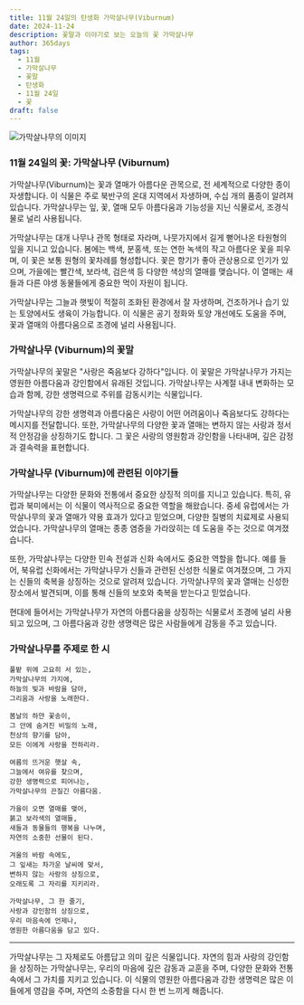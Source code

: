 ```yaml
---
title: 11월 24일의 탄생화 가막살나무(Viburnum)
date: 2024-11-24
description: 꽃말과 이야기로 보는 오늘의 꽃 가막살나무
author: 365days
tags:
  - 11월
  - 가막살나무
  - 꽃말
  - 탄생화
  - 11월 24일
  - 꽃
draft: false
---
```



![가막살나무의 이미지](https://cdn.pixabay.com/photo/2019/05/19/21/28/viburnum-4215322_1280.jpg#center)


### 11월 24일의 꽃: 가막살나무 (Viburnum)

가막살나무(Viburnum)는 꽃과 열매가 아름다운 관목으로, 전 세계적으로 다양한 종이 자생합니다. 이 식물은 주로 북반구의 온대 지역에서 자생하며, 수십 개의 품종이 알려져 있습니다. 가막살나무는 잎, 꽃, 열매 모두 아름다움과 기능성을 지닌 식물로서, 조경식물로 널리 사용됩니다.

가막살나무는 대개 나무나 관목 형태로 자라며, 나뭇가지에서 길게 뻗어나온 타원형의 잎을 지니고 있습니다. 봄에는 백색, 분홍색, 또는 연한 녹색의 작고 아름다운 꽃을 피우며, 이 꽃은 보통 원형의 꽃차례를 형성합니다. 꽃은 향기가 좋아 관상용으로 인기가 있으며, 가을에는 빨간색, 보라색, 검은색 등 다양한 색상의 열매를 맺습니다. 이 열매는 새들과 다른 야생 동물들에게 중요한 먹이 자원이 됩니다.

가막살나무는 그늘과 햇빛이 적절히 조화된 환경에서 잘 자생하며, 건조하거나 습기 있는 토양에서도 생육이 가능합니다. 이 식물은 공기 정화와 토양 개선에도 도움을 주며, 꽃과 열매의 아름다움으로 조경에 널리 사용됩니다.

### 가막살나무 (Viburnum)의 꽃말

가막살나무의 꽃말은 "사랑은 죽음보다 강하다"입니다. 이 꽃말은 가막살나무가 가지는 영원한 아름다움과 강인함에서 유래된 것입니다. 가막살나무는 사계절 내내 변화하는 모습과 함께, 강한 생명력으로 주위를 감동시키는 식물입니다.

가막살나무의 강한 생명력과 아름다움은 사랑이 어떤 어려움이나 죽음보다도 강하다는 메시지를 전달합니다. 또한, 가막살나무의 다양한 꽃과 열매는 변하지 않는 사랑과 정서적 안정감을 상징하기도 합니다. 그 꽃은 사랑의 영원함과 강인함을 나타내며, 깊은 감정과 결속력을 표현합니다.

### 가막살나무 (Viburnum)에 관련된 이야기들

가막살나무는 다양한 문화와 전통에서 중요한 상징적 의미를 지니고 있습니다. 특히, 유럽과 북미에서는 이 식물이 역사적으로 중요한 역할을 해왔습니다. 중세 유럽에서는 가막살나무의 꽃과 열매가 약용 효과가 있다고 믿었으며, 다양한 질병의 치료제로 사용되었습니다. 가막살나무의 열매는 종종 염증을 가라앉히는 데 도움을 주는 것으로 여겨졌습니다.

또한, 가막살나무는 다양한 민속 전설과 신화 속에서도 중요한 역할을 합니다. 예를 들어, 북유럽 신화에서는 가막살나무가 신들과 관련된 신성한 식물로 여겨졌으며, 그 가지는 신들의 축복을 상징하는 것으로 알려져 있습니다. 가막살나무의 꽃과 열매는 신성한 장소에서 발견되며, 이를 통해 신들의 보호와 축복을 받는다고 믿었습니다.

현대에 들어서는 가막살나무가 자연의 아름다움을 상징하는 식물로서 조경에 널리 사용되고 있으며, 그 아름다움과 강한 생명력은 많은 사람들에게 감동을 주고 있습니다.

### 가막살나무를 주제로 한 시

	풀밭 위에 고요히 서 있는,
	가막살나무의 가지에,
	하늘의 빛과 바람을 담아,
	그리움과 사랑을 노래한다.
	
	봄날의 하얀 꽃송이,
	그 안에 숨겨진 비밀의 노래,
	천상의 향기를 담아,
	모든 이에게 사랑을 전하리라.
	
	여름의 뜨거운 햇살 속,
	그늘에서 여유를 찾으며,
	강한 생명력으로 피어나는,
	가막살나무의 끈질긴 아름다움.
	
	가을이 오면 열매를 맺어,
	붉고 보라색의 열매들,
	새들과 동물들의 행복을 나누며,
	자연의 소중한 선물이 된다.
	
	겨울의 바람 속에도,
	그 잎새는 차가운 날씨에 맞서,
	변하지 않는 사랑의 상징으로,
	오래도록 그 자리를 지키리라.
	
	가막살나무, 그 한 줄기,
	사랑과 강인함의 상징으로,
	우리 마음속에 언제나,
	영원한 아름다움을 담고 있다.

---

가막살나무는 그 자체로도 아름답고 의미 깊은 식물입니다. 자연의 힘과 사랑의 강인함을 상징하는 가막살나무는, 우리의 마음에 깊은 감동과 교훈을 주며, 다양한 문화와 전통 속에서 그 가치를 지키고 있습니다. 이 식물의 영원한 아름다움과 강한 생명력은 많은 이들에게 영감을 주며, 자연의 소중함을 다시 한 번 느끼게 해줍니다.